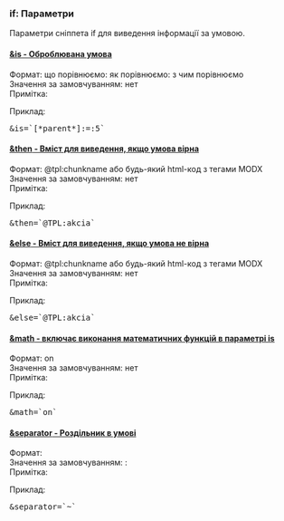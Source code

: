 
<meta http-equiv="Content-Type" content="text/html; charset=utf-8">
<h3>if: Параметри </h3> 
Параметри сніппета if для виведення інформації за умовою.	
<br>
<div class="panel-group accordion">
<div class="panel panel-default">
<div class="panel-heading">
<h4 class="panel-title"><a id="1723"></a><a class="accordion-toggle collapsed" data-toggle="collapse" data-parent="#accordion" href="#collapse1723"><span class="text-bold">&is</span> - Оброблювана умова</a></h4>
</div>
<div id="collapse1723" class="panel-collapse collapse">
<div class="panel-body">
<span class="text-bold">Формат:</span> що порівнюємо: як порівнюємо: з чим порівнюємо<br>
<span class="text-bold">Значення за замовчуванням:</span> нет<br>
<span class="text-bold">Примітка:</span> <br>
<p><span class="text-bold">Приклад:</span></p>
<pre class="brush: html;">&is=`[*parent*]:=:5`</pre>
</div>
</div>
</div>

<div class="panel panel-default">
<div class="panel-heading">
<h4 class="panel-title"><a id="1724"></a><a class="accordion-toggle collapsed" data-toggle="collapse" data-parent="#accordion" href="#collapse1724"><span class="text-bold">&then</span> - Вміст для виведення, якщо умова вірна</a></h4>
</div>
<div id="collapse1724" class="panel-collapse collapse">
<div class="panel-body">
<span class="text-bold">Формат:</span> @tpl:chunkname або будь-який html-код з тегами MODX<br>
<span class="text-bold">Значення за замовчуванням:</span> нет<br>
<span class="text-bold">Примітка:</span> <br>
<p><span class="text-bold">Приклад:</span></p>
<pre class="brush: html;">&then=`@TPL:akcia`</pre>
</div>
</div>
</div>

<div class="panel panel-default">
<div class="panel-heading">
<h4 class="panel-title"><a id="1725"></a><a class="accordion-toggle collapsed" data-toggle="collapse" data-parent="#accordion" href="#collapse1725"><span class="text-bold">&else</span> - Вміст для виведення, якщо умова не вірна</a></h4>
</div>
<div id="collapse1725" class="panel-collapse collapse">
<div class="panel-body">
<span class="text-bold">Формат:</span> @tpl:chunkname або будь-який html-код з тегами MODX<br>
<span class="text-bold">Значення за замовчуванням:</span> нет<br>
<span class="text-bold">Примітка:</span> <br>
<p><span class="text-bold">Приклад:</span></p>
<pre class="brush: html;">&else=`@TPL:akcia`</pre>
</div>
</div>
</div>

<div class="panel panel-default">
<div class="panel-heading">
<h4 class="panel-title"><a id="1726"></a><a class="accordion-toggle collapsed" data-toggle="collapse" data-parent="#accordion" href="#collapse1726"><span class="text-bold">&math</span> - включає виконання математичних функцій в параметрі is</a></h4>
</div>
<div id="collapse1726" class="panel-collapse collapse">
<div class="panel-body">
<span class="text-bold">Формат:</span> on<br>
<span class="text-bold">Значення за замовчуванням:</span> нет<br>
<span class="text-bold">Примітка:</span> <br>
<p><span class="text-bold">Приклад:</span></p>
<pre class="brush: html;">&math=`on`</pre>
</div>
</div>
</div>

<div class="panel panel-default">
<div class="panel-heading">
<h4 class="panel-title"><a id="1727"></a><a class="accordion-toggle collapsed" data-toggle="collapse" data-parent="#accordion" href="#collapse1727"><span class="text-bold">&separator</span> - Роздільник в умові</a></h4>
</div>
<div id="collapse1727" class="panel-collapse collapse">
<div class="panel-body">
<span class="text-bold">Формат:</span> <br>
<span class="text-bold">Значення за замовчуванням:</span> :<br>
<span class="text-bold">Примітка:</span> <br>
<p><span class="text-bold">Приклад:</span></p>
<pre class="brush: html;">&separator=`~`</pre>
</div>
</div>
</div>

</div>